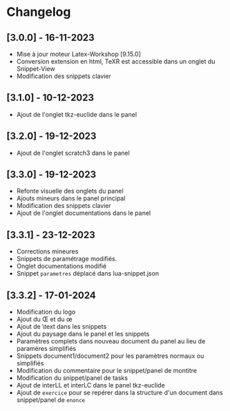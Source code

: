 # Changelog
## [3.0.0] - 16-11-2023
 - Mise à jour moteur Latex-Workshop [9.15.0]
 - Conversion extension en html, TeXR est accessible dans un onglet du Snippet-View
 - Modification des snippets clavier

## [3.1.0] - 10-12-2023
 - Ajout de l'onglet tkz-euclide dans le panel

## [3.2.0] - 19-12-2023
 - Ajout de l'onglet scratch3 dans le panel

## [3.3.0] - 19-12-2023
 - Refonte visuelle des onglets du panel
 - Ajouts mineurs dans le panel principal
 - Modification des snippets clavier
 - Ajout de l'onglet documentations dans le panel

## [3.3.1] - 23-12-2023
 - Corrections mineures
 - Snippets de paramétrage modifiés.
 - Onglet documentations modifié
 - Snippet ```parametres``` déplacé dans lua-snippet.json

## [3.3.2] - 17-01-2024
 - Modification du logo
 - Ajout du Œ et du œ
 - Ajout de  \text dans les snippets
 - Ajout du paysage dans le  panel et les snippets
 - Paramètres complets dans nouveau document du panel au lieu de paramères simplifiés
 - Snippets document1/document2 pour les paramètres normaux ou simplifiés
 - Modification du commentaire pour le snippet/panel de montitre
 - Modification du snippet/panel de tasks
 - Ajout de interLL et interLC dans le panel tkz-euclide
 - Ajout de ```exercice``` pour se repérer dans la structure d'un document dans snippet/panel de ```enonce```